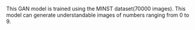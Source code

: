 This GAN model is trained using the MINST dataset(70000 images).
This model can generate understandable images of numbers ranging from 0 to 9.
